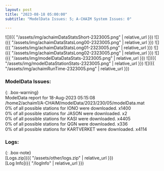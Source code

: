 ```yaml
---
layout: post
title: "2023-08-18 05:00:00"
subtitle: "ModelData Issues: 5; A-CHAIM System Issues: 0"

---
```


![]({{ "/assets/img/achaimDataStatsShort-2323005.png" | relative_url }})
![]({{ "/assets/img/achaimDataStatsLong00-2323005.png" | relative_url }})
![]({{ "/assets/img/achaimDataStatsLong01-2323005.png" | relative_url }})
![]({{ "/assets/img/achaimDataStatsLong02-2323005.png" | relative_url }})
![]({{ "/assets/img/modelDataDataStats-2323005.png" | relative_url }})
![]({{ "/assets/img/modelDataStationStats-2323005.png" | relative_url }})
![]({{ "/assets/img/achaimRunTime-2323005.png" | relative_url }})


### ModelData Issues:  
  
{: .box-warning}  
 ModelData report for 18-Aug-2023 05:15:08   
 /home2/achaim1/A-CHAIM/modelData/2023/230/05/modelData.mat   
 0% of all possible stations for IONO were downloaded. x1400   
 0% of all possible stations for JASON were downloaded. x2   
 0% of all possible stations for KASI were downloaded. x4405   
 0% of all possible stations for QGN were downloaded. x336   
 0% of all possible stations for KARTVERKET were downloaded. x4114   
  


### Logs:  
  
{: .box-note}  
[Logs.zip]({{ "/assets/other/logs.zip" | relative_url }})  
[Log Info]({{ "/logInfo" | relative_url }})  
